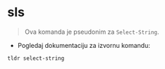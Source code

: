 # sls

> Ova komanda je pseudonim za `Select-String`.

- Pogledaj dokumentaciju za izvornu komandu:

`tldr select-string`

